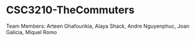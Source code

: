 # CSC3210-TheCommuters
Team Members: Arteen Ghafourikia, Alaya Shack, Andre Nguyenphuc, Joan Galicia, Miquel Romo
